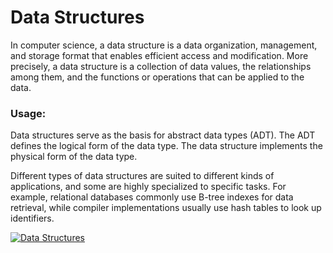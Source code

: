 # **Data Structures**

In computer science, a data structure is a data organization, management, and storage format that enables efficient access and modification. More precisely, a data structure is a collection of data values, the relationships among them, and the functions or operations that can be applied to the data.

### **Usage:**
Data structures serve as the basis for abstract data types (ADT). The ADT defines the logical form of the data type. The data structure implements the physical form of the data type.

Different types of data structures are suited to different kinds of applications, and some are highly specialized to specific tasks. For example, relational databases commonly use B-tree indexes for data retrieval, while compiler implementations usually use hash tables to look up identifiers.

[![Data Structures](https://img.youtube.com/vi/DuDz6B4cqVc/0.jpg)](http://www.youtube.com/watch?v=DuDz6B4cqVc)

